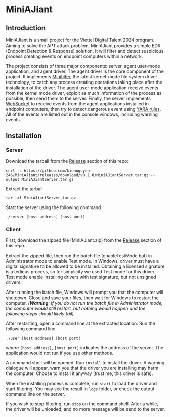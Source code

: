 # MiniAJiant

## Introduction

MiniAJiant is a small project for the Viettel Digital Talent 2024 program. Aiming to solve the APT attack problem, MiniAJiant provides a simple EDR (Endpoint Detection & Response) solution. It will filter and detect suspicious process creating events on endpoint computers within a network.

The project consists of three major components: server, agent user-mode application, and agent driver. The agent driver is the core component of the project. It implements [Minifilter](https://learn.microsoft.com/en-us/windows-hardware/drivers/ifs/filter-manager-concepts), the latest kernel-mode file system driver technology, to catch any process creating operations taking place after the installation of the driver. The agent user-mode application receive events from the kernel mode driver, exploit as much information of the process as possible, then send them to the server. Finally, the server implements [WebSocket](https://websocket.org/guides/road-to-websockets/#:~:text=A%20WebSocket%20connection%20starts%20as%20an%20HTTP%20request/response%20handshake;%20beyond) to receive events from the agent applications installed in endpoint computers, then try to detect dangerous event using [YARA rules](https://www.bing.com/search?pglt=43&q=yara+docs&cvid=466ee886db124e5b96840d91b0f10daf&gs_lcrp=EgZjaHJvbWUyBggAEEUYOTIGCAEQABhAMgYIAhAuGEAyBggDEC4YQDIGCAQQLhhAMgYIBRAAGEAyBggGEAAYQDIGCAcQABhAMgYICBAAGEDSAQgxNjMxajBqMagCALACAA&FORM=ANNTA1&PC=U531). All of the events are listed out in the console windows, including warning events.

## Installation

### Server

Download the tarball from the [Release](https://github.com/kiennguyen-246/MiniAJiant/releases/tag/v0.1.0) section of this repo:

```shell
curl -L https://github.com/kiennguyen-246/MiniAJiant/releases/download/v0.1.0/MiniAJiantServer.tar.gz --output MiniAJiantServer.tar.gz
```

Extract the tarball
```shell
tar -xf MiniAJiantServer.tar.gz
```

Start the server using the following command
```shell
./server [host address] [host port]
```

### Client

First, download the zipped file (MiniAJiant.zip) from the [Release](https://github.com/kiennguyen-246/MiniAJiant/releases/tag/v0.1.0) section of this repo.

Extract the zipped file, then run the batch file (enableTestMode.bat) in Administrator mode to enable Test mode. In Windows, driver must have a digital signature to be allowed to be installed. Obtaining a licensed signature is a tedious process, so for simplicity we used Test mode for this driver. Test mode enable installing drivers with test signature, but not unsigned drivers.

After running the batch file, Windows will prompt you that the computer will shutdown. Close and save your files, then wait for Windows to restart the computer. _(**Warning**: If you do not run the batch file in Administrator mode, the computer would still restart, but nothing would happen and the following steps should likely fail)._

After restarting, open a command line at the extracted location. Run the following command line
```batch
.\user [host address] [host port]
```
where `[host address]`, `[host port]` indicates the address of the server. The application would not run if you use other methods.

A command shell will be opened. Run `install` to install the driver. A warning dialogue will appear, warn you that the driver you are installing may harm the computer. Choose to install it anyway (trust me, this driver is safe).

When the installing process is complete, run `start` to load the driver and start filtering. You may see the result in `logs` folder, or check the output command line on the server.

If you wish to stop filtering, run `stop` on the command shell. After a while, the driver will be unloaded, and no more message will be send to the server.